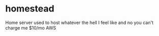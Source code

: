 # homestead
Home server used to host whatever the hell I feel like and no you can't charge me $10/mo AWS

